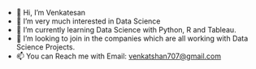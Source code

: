 - 👋 Hi, I’m Venkatesan 
- 👀 I’m very much interested in Data Science
- 🌱 I’m currently learning Data Science with Python, R and Tableau.
- 💞️ I’m looking to join in the companies which are all working with Data Science Projects. 
- 📫 You can Reach me with Email: venkatshan707@gmail.com

<!---
venkatshan707/venkatshan707 is a ✨ special ✨ repository because its `README.md` (this file) appears on your GitHub profile.
You can click the Preview link to take a look at your changes.
--->
